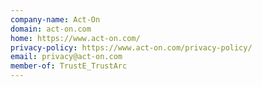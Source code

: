 ```yaml
---
company-name: Act-On
domain: act-on.com
home: https://www.act-on.com/
privacy-policy: https://www.act-on.com/privacy-policy/
email: privacy@act-on.com
member-of: TrustE_TrustArc
---
```




